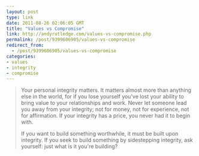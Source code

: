 ```yaml
---
layout: post
type: link
date: 2011-08-26 02:06:05 GMT
title: "Values vs Compromise"
link: http://andyrutledge.com/values-vs-compromise.php
permalink: /post/9399606905/values-vs-compromise
redirect_from: 
  - /post/9399606905/values-vs-compromise
categories:
- values
- integrity
- compromise
---
```

<blockquote><p>Your personal integrity matters. It matters almost more than anything else in the world, for if you lose yourself you've lost your ability to bring value to your relationships and work. Never let someone lead you away from your integrity; not for money, not for experience, not for affirmation. If your integrity has a price, you never had it to begin with.</p>
<p>If you want to build something worthwhile, it must be built upon integrity. If you seek to build something by sidestepping integrity, ask yourself: just what is it you're building?</p></blockquote>